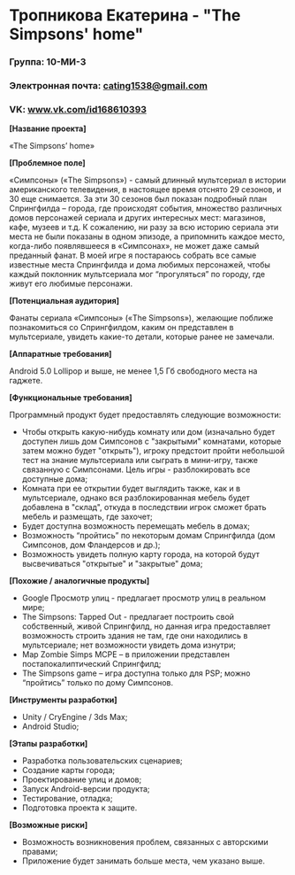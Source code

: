 # Тропникова Екатерина - "The Simpsons' home"

### Группа: 10-МИ-3

### Электронная почта: cating1538@gmail.com

### VK: www.vk.com/id168610393



**[Название проекта]**

«The Simpsons’ home»

**[Проблемное поле]**

«Симпсоны» («The Simpsons») - самый длинный мультсериал в истории американского телевидения, в настоящее время отснято 29 сезонов, и 30 еще снимается. За эти 30 сезонов был показан подробный план Спрингфилда – города, где происходят события, множество различных домов персонажей сериала и других интересных мест: магазинов, кафе, музеев и т.д. К сожалению, ни разу за всю историю сериала эти места не были показаны в одном эпизоде, а припомнить каждое место, когда-либо появлявшееся в «Симпсонах», не может даже самый преданный фанат. В моей игре я постараюсь собрать все самые известные места Спрингфилда и дома любимых персонажей, чтобы каждый поклонник мультсериала мог “прогуляться” по городу, где живут его любимые персонажи.

**[Потенциальная аудитория]**

Фанаты сериала «Симпсоны» («The Simpsons»), желающие поближе познакомиться со Спрингфилдом, каким он представлен в мультсериале, увидеть какие-то детали, которые ранее не замечали.

**[Аппаратные требования]**

Android 5.0 Lollipop и выше, не менее 1,5 Гб свободного места на гаджете.

**[Функциональные требования]**

Программный продукт будет предоставлять следующие возможности:

* Чтобы открыть какую-нибудь комнату или дом (изначально будет доступен лишь дом Симпсонов с "закрытыми" комнатами, которые затем можно будет "открыть"), игроку предстоит пройти небольшой тест на знание мультсериала или сыграть в мини-игру, также связанную с Симпсонами. Цель игры - разблокировать все доступные дома;
* Комната при ее открытии будет выглядить также, как и в мультсериале, однако вся разблокированная мебель будет добавлена в "склад", откуда в последствии игрок сможет брать мебель и размещать, где захочет;
* Будет доступна возможность перемещать мебель в домах;
* Возможность “пройтись” по некоторым домам Спрингфилда (дом Симпсонов, дом Фландерсов и др.);
* Возможность увидеть полную карту города, на которой будут высвечиваться "открытые" и "закрытые" дома;

**[Похожие / аналогичные продукты]**

*	Google Просмотр улиц - предлагает просмотр улиц в реальном мире;
* The Simpsons: Tapped Out - предлагает построить свой собственный, живой Спрингфилд, но данная игра предоставляет возможность строить здания не там, где они находились в мультсериале; нет возможности увидеть дома изнутри;
*	Map Zombie Simps MCPE – в приложении представлен постапокалиптический Спрингфилд;
*	The Simpsons game – игра доступна только для PSP; можно “пройтись” только по дому Симпсонов.

**[Инструменты разработки]**

* Unity / CryEngine / 3ds Max;
* Android Studio;

**[Этапы разработки]**

*	Разработка пользовательских сценариев;
*	Создание карты города;
* Проектирование улиц и домов;
*	Запуск Android-версии продукта;
*	Тестирование, отладка;
*	Подготовка проекта к защите.

**[Возможные риски]** 

*	Возможность возникновения проблем, связанных с авторскими правами;
*	Приложение будет занимать больше места, чем указано выше.
